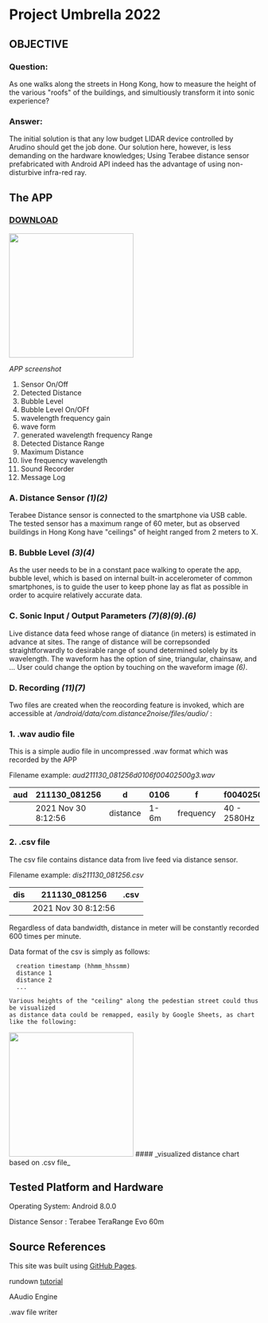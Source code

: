 # Project Umbrella 2022
## OBJECTIVE

### Question:

As one walks along the streets in Hong Kong, how to measure the height of the various "roofs" of the buildings, and simultiously
transform it into sonic experience?

### Answer:

The initial solution is that any low budget LIDAR device controlled by Arudino should get the job done. 
Our solution here, however, is less demanding on the hardware knowledges; Using Terabee distance sensor 
prefabricated with Android API indeed has the advantage of using non-disturbive infra-red ray.

## The APP
### [DOWNLOAD](https://play.google.com/store/games?hl=en&gl=US)
 
<img src="https://i.ibb.co/NsGNQdx/app-screenshot.jpg" width="250" border="0">

_APP screenshot_
1. Sensor On/Off
2. Detected Distance
3. Bubble Level
4. Bubble Level On/OFf
5. wavelength frequency gain
6. wave form
7. generated wavelength frequency Range
8. Detected Distance Range
9. Maximum Distance
10. live frequency wavelength
11. Sound Recorder
12. Message Log


### A. Distance Sensor _(1)(2)_ 

Terabee Distance sensor is connected to the smartphone via USB cable. The tested sensor has a maximum range of 60 meter, but 
as observed buildings in Hong Kong have "ceilings" of height ranged from 2 meters to X.

### B. Bubble Level _(3)(4)_ 

As the user needs to be in a constant pace walking to operate the app, bubble level, which is based on internal built-in accelerometer of 
common smartphones, is to guide the user to keep phone lay as flat as possible in order to acquire relatively accurate data. 

### C. Sonic Input / Output Parameters _(7)(8)(9).(6)_

Live distance data feed whose range of diatance (in meters) is estimated in advance at sites. 
The range of distance will be correpsonded straightforwardly to desirable range of sound determined solely by its wavelength. 
The waveform has the option of sine, triangular, chainsaw, and ... User could change the option by touching on the waveform image _(6)_.

### D. Recording _(11)(7)_

Two files are created when the reocording feature is invoked, which 
are accessible at _/android/data/com.distance2noise/files/audio/_ :

### 1. .wav audio file
 
   This is a simple audio file in uncompressed .wav format which was recorded by the APP
  
   Filename example:
   _aud211130_081256d0106f00402500g3.wav_
 
|aud| 211130_081256|d|0106|f|f00402500|g|3|.wav |
|---|--------------|-|----|-|---------|-|-|---- |
|   | 2021 Nov 30 8:12:56|distance|1-6m|frequency|40 - 2580Hz|amplitude gain|x3| |

### 2. .csv file  
   The csv file contains distance data from live feed via distance sensor.
   
   Filename example:
   _dis211130_081256.csv_
 
|dis| 211130_081256|.csv |
|---|--------------|---- |
|   | 2021 Nov 30 8:12:56| |
   
   
   Regardless of data bandwidth, distance in meter will be constantly recorded 600 times per minute.
   
   Data format of the csv is simply as follows:
   
      creation timestamp (hhmm_hhssmm)
      distance 1 
      distance 2
      ...
    
    Various heights of the "ceiling" along the pedestian street could thus be visualized 
    as distance data could be remapped, easily by Google Sheets, as chart like the following:

<img src="https://i.ibb.co/R4DTWF4/sketch-1662554043749.jpg" height="250">
#### _visualized distance chart based on .csv file_


## Tested Platform and Hardware

Operating System: Android 8.0.0 

Distance Sensor : Terabee TeraRange Evo 60m 

## Source References

This site was built using [GitHub Pages](https://pages.github.com/).

rundown [tutorial](https://docs.github.com/en/get-started/writing-on-github/getting-started-with-writing-and-formatting-on-github/basic-writing-and-formatting-syntax)

AAudio Engine

.wav file writer 




